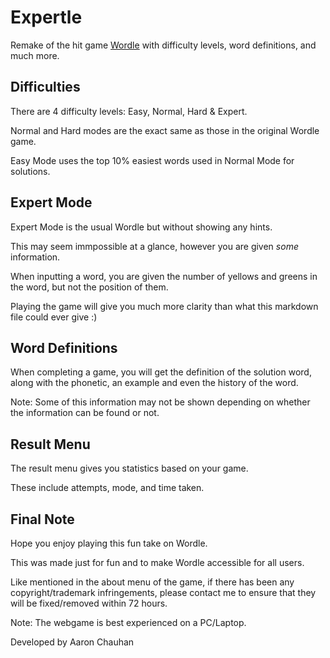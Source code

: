 # Expertle

Remake of the hit game [Wordle](https://www.nytimes.com/games/wordle/index.html) with difficulty levels, word definitions, and much more.

## Difficulties
There are 4 difficulty levels: Easy, Normal, Hard & Expert.

Normal and Hard modes are the exact same as those in the original Wordle game.

Easy Mode uses the top 10% easiest words used in Normal Mode for solutions.

## Expert Mode
Expert Mode is the usual Wordle but without showing any hints.

This may seem immpossible at a glance, however you are given *some* information.

When inputting a word, you are given the number of yellows and greens in the word, but not the position of them.

Playing the game will give you much more clarity than what this markdown file could ever give :)

## Word Definitions
When completing a game, you will get the definition of the solution word, along with the phonetic, an example and even the history of the word.

Note: Some of this information may not be shown depending on whether the information can be found or not.

## Result Menu
The result menu gives you statistics based on your game.

These include attempts, mode, and time taken.

## Final Note
Hope you enjoy playing this fun take on Wordle.

This was made just for fun and to make Wordle accessible for all users.

Like mentioned in the about menu of the game, if there has been any copyright/trademark infringements, please contact me to ensure that they will be fixed/removed within 72 hours.

Note: The webgame is best experienced on a PC/Laptop.

Developed by Aaron Chauhan

